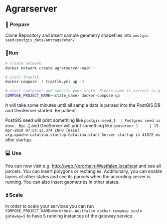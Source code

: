 # Agrarserver

### 💾 Prepare
Clone Repository and insert sample geometry shapefiles into `postgis-seed/postgis_data/antragsdaten/`

### 🏃‍Run
```sh
# create network
docker network create agrarserver-main

# start traefik
docker-compose -f traefik.yml up -d

# start container and specify your state. Please name it correct (e.g. Nordrhein-Westfalen and NOT nrw, NRW or nordrhein westfalen)!
COMPOSE_PROJECT_NAME=<state_name> docker-compose up
```
It will take some minutes until all sample data is parsed into the PostGIS DB and GeoServer started. Be patient.

PostGIS seed will print something like `postgis-seed_1  | Postgres seed is done. Bye 👋` and GeoServer will print something like `geoserver_1     | 15-Apr-2019 07:54:13.374 INFO [main] org.apache.catalina.startup.Catalina.start Server startup in 41872 ms` after startup.

### 💻 Use
You can now visit e.g. http://web.Nordrhein-Westfalen.localhost and see all parcels. You can insert polygons or rectangles. Additionally, you can enable layers of other states and see its parcels when the according server is running. You can also insert geometries in other states.

### ⏫ Scale
In order to scale your services you can run `COMPOSE_PROJECT_NAME=Nordrhein-Westfalen docker-compose scale gateway=5` to have 5 running instances of the gateway service.
